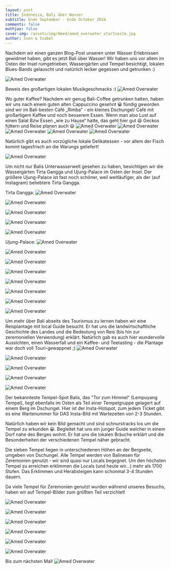 ```yaml
---
layout: post
title: Indonesia, Bali über Wasser
subtitle: Ende September - Ende October 2024
comments: false
mathjax: false
cover-img: /assets/img/Amed/amed_overwater_startseite.jpg
author: Sven & Isabel
---
```


Nachdem wir einen ganzen Blog-Post unseren unter Wasser Erlebnissen gewidmet haben, gibt es jetzt Bali über Wasser!
Wir haben uns vor allem im Osten der Insel rumgetrieben, Wassergärten und Tempel besichtigt, lokalen Blues-Bands gelauscht und natürlich lecker gegessen und getrunken :)   

![Amed Overwater](/assets/img/Amed/amed_overwater_1.jpg)

Beweis des großartigen lokalen Musikgeschmacks :)
![Amed Overwater](/assets/img/Amed/amed_overwater_3.jpg)

Wo guter Kaffee? Nachdem wir genug Bali-Coffee getrunken hatten, haben wir uns nach einem guten alten Cappuccino gesehnt 😀 fündig geworden sind wir im Bali-besten Café „Rimba“ - ein kleines Dschungel/ Café mit großartigem Kaffee und noch besserem Essen. Wenn man also Lust auf einen Salat Bzw Essen „wie zu Hause“ hatte, das geht hier gut 😃
Geckos füttern und Reise planen auch 😃
![Amed Overwater](/assets/img/Amed/amed_overwater_rimba_4.jpg)
![Amed Overwater](/assets/img/Amed/amed_overwater_rimba_3.jpg)
![Amed Overwater](/assets/img/Amed/amed_overwater_rimba_2.jpg)
![Amed Overwater](/assets/img/Amed/amed_overwater_gecko_1.jpg)
![Amed Overwater](/assets/img/Amed/amed_overwater_gecko_2.jpg)

Natürlich gibt es auch vorzügliche lokale Delikatessen - vor allem der Fisch kommt tagesfrisch an die Warungs geliefert!

![Amed Overwater](/assets/img/Amed/amed_overwater_food_1.jpg)

Um nicht nur Balis Unterwasserwelt gesehen zu haben, besichtigen wir die Wassergärten Tirta Gangga und Ujung-Palace im Osten der Insel. Der größere Ujung-Palace ist fast noch schöner, weil weitläufiger, als der (auf Instagram) beliebtere Tirta Gangga.

Tirta Gangga:
![Amed Overwater](/assets/img/Amed/amed_overwater_temple_1.jpg)

![Amed Overwater](/assets/img/Amed/amed_overwater_temple_2.jpg)

![Amed Overwater](/assets/img/Amed/amed_overwater_temple_3.jpg)

![Amed Overwater](/assets/img/Amed/amed_overwater_temple_4.jpg)

![Amed Overwater](/assets/img/Amed/amed_overwater_temple_22.jpg)

Ujung-Palace:
![Amed Overwater](/assets/img/Amed/amed_overwater_temple_9.jpg)

![Amed Overwater](/assets/img/Amed/amed_overwater_temple_10.jpg)

![Amed Overwater](/assets/img/Amed/amed_overwater_temple_11.jpg)

![Amed Overwater](/assets/img/Amed/amed_overwater_temple_12.jpg)

![Amed Overwater](/assets/img/Amed/amed_overwater_temple_13.jpg)

![Amed Overwater](/assets/img/Amed/amed_overwater_temple_14.jpg)

![Amed Overwater](/assets/img/Amed/amed_overwater_temple_15.jpg)

![Amed Overwater](/assets/img/Amed/amed_overwater_temple_23.jpg)

Um mehr über Bali abseits des Tourismus zu lernen haben wir eine Reisplantage mit local Guide besucht. Er hat uns die landwirtschaftliche Geschichte des Landes und die Bedeutung von Reis (bis hin zur zeremoniellen Verwendung) erklärt. 
Natürlich gab es auch hier wundervolle Aussichten, einen Wasserfall und ein Kaffee- und Teetasting - die Plantage war doch voll Touri-gewappnet ;)
![Amed Overwater](/assets/img/Amed/amed_overwater_temple_5.jpg)

![Amed Overwater](/assets/img/Amed/amed_overwater_temple_6.jpg)

![Amed Overwater](/assets/img/Amed/amed_overwater_temple_7.jpg)

![Amed Overwater](/assets/img/Amed/amed_overwater_temple_8.jpg)

![Amed Overwater](/assets/img/Amed/amed_overwater_temple_24.jpg)

Der bekannteste Tempel-Spot Balis, das "Tor zum Himmel" (Lempuyang Tempel), liegt ebenfalls im Osten als Teil einer Tempelgruppe gelagert auf einem Berg im Dschungel. Hier ist der Insta-Hotspot, zum jedem Ticket gibt es eine Wartenummer für DAS Insta-Bild mit Wartezeiten von 2-3 Stunden.

Natürlich haben wir kein Bild gemacht und sind schnurstracks los um die Tempel zu erkunden 😀. 
Begleitet hat uns ein junger Guide welcher in einem Dorf nahe des Berges wohnt. Er hat uns die lokalen Bräuche erklärt und die Besonderheiten der verschiedenen Tempel näher gebracht. 

Die sieben Tempel liegen in unterschiedenen Höhen an der Bergseite, umgeben von Dschungel. Alle Tempel werden von Balinesen für Zeremonien genutzt - wir sind quasi nur Locals begegnet. Um den höchsten Tempel zu erreichen erklimmen die Locals (und heute wir...) mehr als 1700 Stufen. Das Erklimmen und Herabsteigen kann schonmal 3-4 Stunden dauern. 

Da viele Tempel für Zeremonien genutzt wurden während unseres Besuchs, haben wir auf Tempel-Bilder zum größten Teil verzichtet!

![Amed Overwater](/assets/img/Amed/amed_overwater_temple_16.jpg)

![Amed Overwater](/assets/img/Amed/amed_overwater_temple_17.jpg)

![Amed Overwater](/assets/img/Amed/amed_overwater_temple_18.jpg)

![Amed Overwater](/assets/img/Amed/amed_overwater_temple_19.jpg)

![Amed Overwater](/assets/img/Amed/amed_overwater_temple_20.jpg)

![Amed Overwater](/assets/img/Amed/amed_overwater_temple_21.jpg)

Bis zum nächsten Mal!
![Amed Overwater](/assets/img/Amed/amed_overwater_2.jpg)

